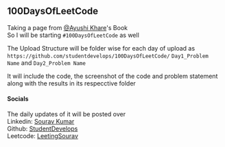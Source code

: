 ## 100DaysOfLeetCode

Taking a page from [@Ayushi Khare](https://github.com/ayushi-Khare/)'s Book  
So I will be starting `#100DaysOfLeetCode` as well  

The Upload Structure will be folder wise for each day of upload as  
`https://github.com/studentdevelops/100DaysOfLeetCode/` `Day1_Problem Name` and `Day2_Problem Name`  

It will include the code, the screenshot of the code and problem statement along with the results in its respecctive folder



#### Socials
The daily updates of it will be posted over  
Linkedin: [Sourav Kumar](https://www.linkedin.com/in/23souravkumar/)  
Github: [StudentDevelops](https://github.com/studentdevelops/)  
Leetcode: [LeetingSourav](https://leetcode.com/LeetingSourav/)
